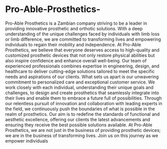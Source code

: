 # Pro-Able-Prosthetics-
Pro-Able Prosthetics is a Zambian company striving to be a leader in providing innovative prosthetic and orthotic solutions. With a deep understanding of the unique challenges faced by individuals with limb loss or limb difference, we are committed to transforming lives and empowering individuals to regain their mobility and independence.
At Pro-Able Prosthetics, we believe that everyone deserves access to high-quality and customized prosthetic devices that not only restore physical abilities but also inspire confidence and enhance overall well-being. Our team of experienced professionals combines expertise in engineering, design, and healthcare to deliver cutting-edge solutions tailored to meet the specific needs and aspirations of our clients.
What sets us apart is our unwavering commitment to personalized care and exceptional customer service. We work closely with each individual, understanding their unique goals and challenges, to design and create prosthetics that seamlessly integrate into their lives and enable them to embrace a future full of possibilities.
Through our relentless pursuit of innovation and collaboration with leading experts in the field, we continuously push the boundaries of what is possible in the realm of prosthetics. Our aim is to redefine the standards of functional and aesthetic excellence, offering our clients the latest advancements and ensuring they receive the best possible solutions available.
At Pro-Able Prosthetics, we are not just in the business of providing prosthetic devices; we are in the business of transforming lives. Join us on this journey as we empower individuals
     

